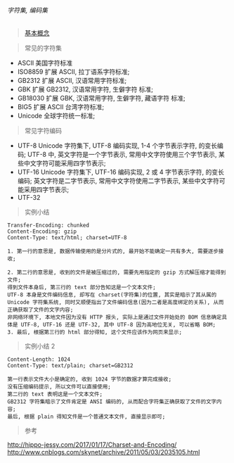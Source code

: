 ###### 字符集, 编码集  

> [基本概念](CE_Basic_Conception_01.md)  

> 常见的字符集  
 - ASCII  美国字符标准  
 - ISO8859 扩展 ASCII, 拉丁语系字符标准;   
 - GB2312 扩展 ASCII, 汉语常用字符标准;   
 - GBK  扩展 GB2312, 汉语常用字符, 生僻字符 标准;   
 - GB18030 扩展 GBK, 汉语常用字符, 生僻字符, 藏语字符 标准;   
 - BIG5 扩展 ASCII 台湾字符标准;   
 - Unicode 全球字符统一标准;   

> 常见字符编码  

- UTF-8 Unicode 字符集下, UTF-8 编码实现, 1-4 个字节表示字符, 的变长编码; UTF-8 中, 英文字符是一个字节表示, 常用中文字符使用三个字节表示, 某些中文字符可能采用四字节表示;   
- UTF-16 Unicode 字符集下, UTF-16 编码实现, 2 或 4 字节表示字符, 的变长编码; 英文字符是二字节表示, 常用中文字符使用二字节表示, 某些中文字符可能采用四字节表示;   
- UTF-32  




> 实例小结  

```
Transfer-Encoding: chunked  
Content-Encoding: gzip  
Content-Type: text/html; charset=UTF-8  
```
```
1. 第一行的意思是, 数据传输使用的是分片式的, 最开始不能确定一共有多大, 需要逐步接收;   

2. 第二行的意思是, 收到的文件是被压缩过的, 需要先用指定的 gzip 方式解压缩才能得到文件;   
得到文件本身后, 第三行的 text 部分告知这是一个文本文件;   
UTF-8 本身是文件编码信息, 却写在 charset(字符集)的位置, 其实是暗示了其从属的 Unicode 字符集系统, 同时又顺便指出了文件编码信息(因为二者是高度绑定的关系), 从而正确获取了文件的文字内容;   
非网络环境下, 本地文件因为没有 HTTP 报头, 实际上是通过文件开始处的 BOM 信息确定具体是 UTF-8, UTF-16 还是 UTF-32, 其中 UTF-8 因为高地位无关, 可以省略 BOM;   
3. 最后, 根据第三行的 html 部分得知, 这个文件应该作为网页来显示;   
```

> 实例小结 2  

```
Content-Length: 1024  
Content-Type: text/plain; charset=GB2312  
```

```
第一行表示文件大小是确定的, 收到 1024 字节的数据才算完成接收;   
没有压缩编码提示, 所以文件可以直接使用;   
第二行的 text 表明这是一个文本文件;   
GB2312 字符集暗示了文件肯定是 ANSI 编码的, 从而配合字符集正确获取了文件的文字内容;   
最后, 根据 plain 得知文件是一个普通文本文件, 直接显示即可;   
```


> 参考  

http://hippo-jessy.com/2017/01/17/Charset-and-Encoding/  
http://www.cnblogs.com/skynet/archive/2011/05/03/2035105.html  



